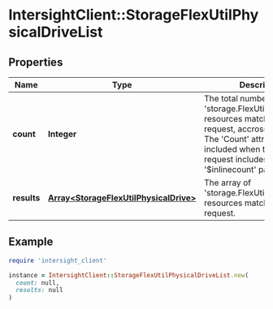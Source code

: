 # IntersightClient::StorageFlexUtilPhysicalDriveList

## Properties

| Name | Type | Description | Notes |
| ---- | ---- | ----------- | ----- |
| **count** | **Integer** | The total number of &#39;storage.FlexUtilPhysicalDrive&#39; resources matching the request, accross all pages. The &#39;Count&#39; attribute is included when the HTTP GET request includes the &#39;$inlinecount&#39; parameter. | [optional] |
| **results** | [**Array&lt;StorageFlexUtilPhysicalDrive&gt;**](StorageFlexUtilPhysicalDrive.md) | The array of &#39;storage.FlexUtilPhysicalDrive&#39; resources matching the request. | [optional] |

## Example

```ruby
require 'intersight_client'

instance = IntersightClient::StorageFlexUtilPhysicalDriveList.new(
  count: null,
  results: null
)
```

